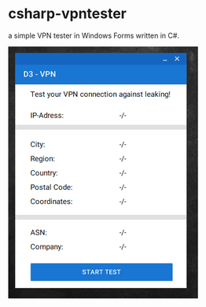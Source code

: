 # csharp-vpntester
a simple VPN tester in Windows Forms written in C#.

![a picture of the Form](https://github.com/fj-gruenewald/csharp-vpntester/blob/master/_picture/vpn_tester.PNG)
